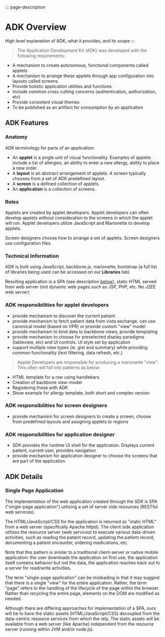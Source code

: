 ::: page-description
# ADK Overview #
High level explanation of ADK, what it provides, and its scope
:::
> The Application Development Kit (ADK) was developed with the following requirements:
- A mechanism to create autonomous, functional components called applets
- A mechanism to arrange these applets through app configuration into layouts called screens
- Provide holistic application utilities and functions
- Include common cross cutting concerns (authentication, authorization, etc)
- Provide consistent visual themes
- To be published as an artifact for consumption by an application

## ADK Features ##
### Anatomy ###
ADK terminology for parts of an application:
- An **applet** is a single unit of visual functionality.  Examples of applets include a list of allergies, an ability to enter a new allergy, ability to place a new order.
- A **layout** is an abstract arrangement of applets.  A screen typically chooses from a set of ADK predefined layout.
- A **screen** is a defined collection of applets.
- An **application** is a collection of screens.

### Roles ###
Applets are created by applet developers.  Applet developers can often develop applets without consideration to the screens in which the applet will run.  Applet developers utilize JavaScript and Marionette to develop applets.

Screen designers choose how to arrange a set of applets.  Screen designers use configuration files.

### Technical Information ###
ADK is built using JavaScript, backbone.js, marionette, bootstrap (a full list of libraries being used can be accessed on our **Libraries** tab)

Resulting application is a SPA (see description [below](index.md#ADK-Details-Single-Page-Application)), static HTML served from web server (not dynamic web pages such as JSP, PHP, etc. No J2EE web server)

### ADK responsibilities for applet developers ###
- provide mechanism to discover the current patient
- provide mechanism to fetch patient data from vista exchange, can use canonical model (based on VPR) or provide custom "view" model
- provide mechanism to bind data to backbone views, provide templating
- provide mechanism to choose for preselected display paradigms (tableview, etc) and UI controls.  UI style set by application
- support multiple view types (ie. gist and summary) while providing common functionality (text filtering, data refresh, etc.)

> Applet Developers are responsible for producing a marionette "view".  This often will fall into patterns as below:
- HTML template for a row using handlebars
- Creation of backbone view-model
- Registering these with ADK
- Show example for allergy template, both short and complex version

### ADK responsibilities for screen designers ###
- provide mechanism for screen designers to create a screen, choose from predefined layouts and assigning applets to regions

### ADK responsibilities for application designer ###
- SDK provides the runtime UI shell for the application.  Displays current patient, current user, provides navigation
- provide mechanism for application designer to choose the screens that are part of the application

## ADK Details ##
### Single Page Application ###
The implementation of the web application created through the SDK is SPA ("single-page application") utilizing a set of server side resources (RESTful web services).

The HTML/JavaScript/CSS for the application is returned as "static HTML" from a web server (specifically Apache httpd). The client side application utilizes the resource server (web services) to execute various data-driven activities, such as reading the patient record, updating the patient record, documenting a patient encounter, ordering medications, etc.

Note that this pattern is similar to a traditional client-server or native mobile application: the user downloads the application on first use, the application itself contains behavior but not the data, the application reaches back out to a server for read/write activities.

The term "single-page application" can be misleading in that it may suggest that there is a single "view" for the entire application. Rather, the term "page" refers to the handling of the lifecycle of the page within the browser. Rather than recycling the entire page, elements on the DOM are modified as needed.

Although there are differing approaches for implementation of a SPA, ours will be to have the static assets (HTML/JavaScript/CSS) decoupled from the data-centric resource services from which the rely. The static assets will be available from a web server (like Apache) independent from the resource server (running within JVM and/or node.js).

